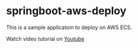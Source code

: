 # springboot-aws-deploy

This is a sample applicatoin to deploy on AWS ECS.

Watch video tutorial on [Youtube](https://youtu.be/ARGmrYFfv44)
